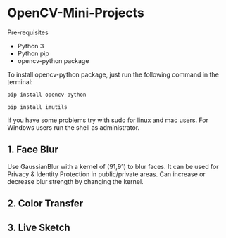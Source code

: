 # OpenCV-Mini-Projects
Pre-requisites
- Python 3
- Python pip
- opencv-python package

To install opencv-python package, just run the following command in the terminal:

`pip install opencv-python`

`pip install imutils`

If you have some problems try with sudo for linux and mac users. For Windows users run the shell as administrator.

## 1. Face Blur

Use GaussianBlur with a kernel of (91,91) to blur faces. It can be used for Privacy & Identity Protection in public/private areas. Can increase or decrease blur strength by changing the kernel.

## 2. Color Transfer

## 3. Live Sketch
